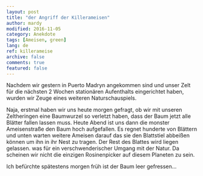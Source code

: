 ```yaml
---
layout: post
title: "der Angriff der Killerameisen"
author: mardy
modified: 2016-11-05
category: Anekdote
tags: [Ameisen, green]
lang: de
ref: killerameise
archive: false
comments: true
featured: false
---
```


Nachdem wir gestern in Puerto Madryn angekommen sind und unser Zelt für die nächsten 2 Wochen stationären Aufenthalts eingerichtet haben, wurden wir Zeuge eines weiteren Naturschauspiels.

Naja, erstmal haben wir uns heute morgen gefragt, ob wir mit unseren Zeltheringen eine Baumwurzel so verletzt haben, dass der Baum jetzt alle Blätter fallen lassen  muss. Heute Abend ist uns dann die monster Ameisenstraße den Baum hoch aufgefallen. Es regnet hunderte von Blättern und unten warten weitere Ameisen darauf das sie den Blattstiel abbeißen können um ihn in ihr Nest zu tragen. Der Rest des Blattes wird liegen gelassen. was für ein verschwenderischer Umgang mit der Natur. Da scheinen wir nicht die einzigen Rosinenpicker auf diesem Planeten zu sein.

Ich befürchte spätestens morgen früh ist der Baum leer gefressen...